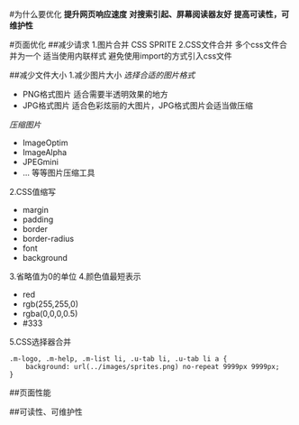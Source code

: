 #为什么要优化
**提升网页响应速度**
**对搜索引起、屏幕阅读器友好**
**提高可读性，可维护性**

#页面优化
##减少请求
1.图片合并
CSS SPRITE
2.CSS文件合并
多个css文件合并为一个
适当使用内联样式
避免使用import的方式引入css文件

##减少文件大小
1.减少图片大小
*选择合适的图片格式*
 - PNG格式图片 适合需要半透明效果的地方
 - JPG格式图片 适合色彩炫丽的大图片，JPG格式图片会适当做压缩

*压缩图片*
 - ImageOptim
 - ImageAlpha
 - JPEGmini
 - ...
等等图片压缩工具

2.CSS值缩写
 - margin
 - padding
 - border
 - border-radius
 - font
 - background

3.省略值为0的单位
4.颜色值最短表示
 - red
 - rgb(255,255,0)
 - rgba(0,0,0,0.5)
 - \#333

5.CSS选择器合并
	
    .m-logo, .m-help, .m-list li, .u-tab li, .u-tab li a {
		background: url(../images/sprites.png) no-repeat 9999px 9999px;
	}


##页面性能


##可读性、可维护性

